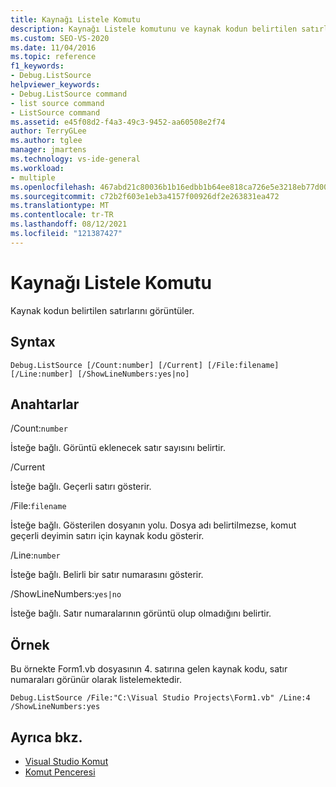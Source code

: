 ```yaml
---
title: Kaynağı Listele Komutu
description: Kaynağı Listele komutunu ve kaynak kodun belirtilen satırlarını nasıl görüntüley olduğunu öğrenin.
ms.custom: SEO-VS-2020
ms.date: 11/04/2016
ms.topic: reference
f1_keywords:
- Debug.ListSource
helpviewer_keywords:
- Debug.ListSource command
- list source command
- ListSource command
ms.assetid: e45f08d2-f4a3-49c3-9452-aa60508e2f74
author: TerryGLee
ms.author: tglee
manager: jmartens
ms.technology: vs-ide-general
ms.workload:
- multiple
ms.openlocfilehash: 467abd21c80036b1b16edbb1b64ee818ca726e5e3218eb77d002408c49843e1c
ms.sourcegitcommit: c72b2f603e1eb3a4157f00926df2e263831ea472
ms.translationtype: MT
ms.contentlocale: tr-TR
ms.lasthandoff: 08/12/2021
ms.locfileid: "121387427"
---
```

# <a name="list-source-command"></a>Kaynağı Listele Komutu
Kaynak kodun belirtilen satırlarını görüntüler.

## <a name="syntax"></a>Syntax

```
Debug.ListSource [/Count:number] [/Current] [/File:filename]
[/Line:number] [/ShowLineNumbers:yes|no]
```

## <a name="switches"></a>Anahtarlar
/Count:`number`

İsteğe bağlı. Görüntü eklenecek satır sayısını belirtir.

/Current

İsteğe bağlı. Geçerli satırı gösterir.

/File:`filename`

İsteğe bağlı. Gösterilen dosyanın yolu. Dosya adı belirtilmezse, komut geçerli deyimin satırı için kaynak kodu gösterir.

/Line:`number`

İsteğe bağlı. Belirli bir satır numarasını gösterir.

/ShowLineNumbers:`yes|no`

İsteğe bağlı. Satır numaralarının görüntü olup olmadığını belirtir.

## <a name="example"></a>Örnek
Bu örnekte Form1.vb dosyasının 4. satırına gelen kaynak kodu, satır numaraları görünür olarak listelemektedir.

```
Debug.ListSource /File:"C:\Visual Studio Projects\Form1.vb" /Line:4 /ShowLineNumbers:yes
```

## <a name="see-also"></a>Ayrıca bkz.

- [Visual Studio Komut](../../ide/reference/visual-studio-commands.md)
- [Komut Penceresi](../../ide/reference/command-window.md)